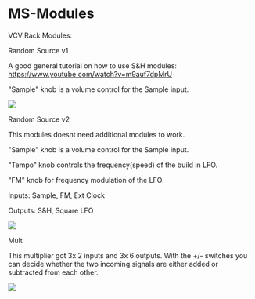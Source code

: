 # MS-Modules
VCV Rack Modules: 


Random Source v1

A good general tutorial on how to use S&H modules:
https://www.youtube.com/watch?v=m9auf7dpMrU

"Sample" knob is a volume control for the Sample input.



![](https://github.com/Phal-anx/MS-Modules/blob/master/Image/Random%20Source%20v1.png)





Random Source v2

This modules doesnt need additional modules to work. 

"Sample" knob is a volume control for the Sample input.

"Tempo" knob controls the frequency(speed) of the build in LFO.

"FM" knob for frequency modulation of the LFO.

Inputs: Sample, FM, Ext Clock

Outputs: S&H, Square LFO

![](https://github.com/Phal-anx/MS-Modules/blob/master/Image/Random%20SourceV2.png)





Mult

This multiplier got 3x 2 inputs and 3x 6 outputs.
With the +/- switches you can decide whether the two incoming signals are either added or subtracted from each other.

![](https://github.com/Phal-anx/MS-Modules/blob/master/Image/Mult.png)
